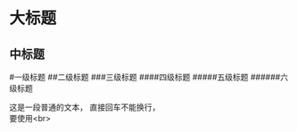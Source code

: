 大标题
====

中标题
-------

#一级标题
##二级标题
###三级标题
####四级标题
#####五级标题
######六级标题


这是一段普通的文本，
直接回车不能换行，<br>
要使用\<br>
